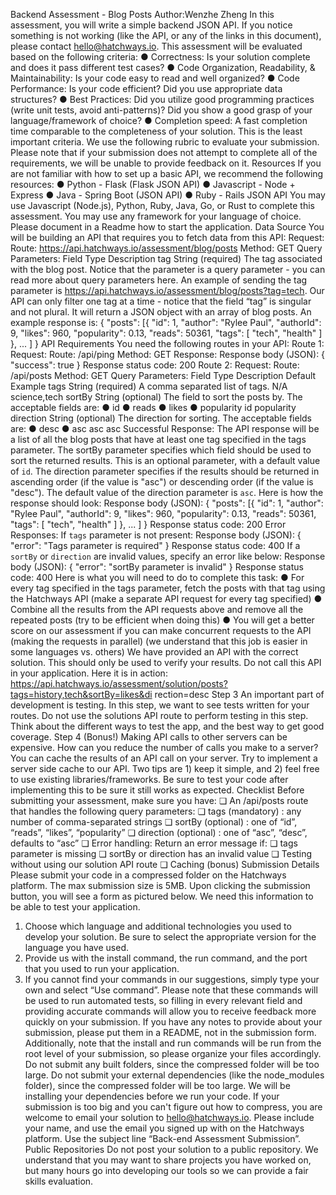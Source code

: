 Backend Assessment - Blog Posts
Author:Wenzhe Zheng
In this assessment, you will write a simple backend JSON API. If you notice something
is not working (like the API, or any of the links in this document), please contact
hello@hatchways.io.
This assessment will be evaluated based on the following criteria:
● Correctness: Is your solution complete and does it pass different test cases?
● Code Organization, Readability, & Maintainability: Is your code easy to read and
well organized?
● Code Performance: Is your code efficient? Did you use appropriate data
structures?
● Best Practices: Did you utilize good programming practices (write unit tests,
avoid anti-patterns)? Did you show a good grasp of your language/framework of
choice?
● Completion speed: A fast completion time comparable to the completeness of
your solution. This is the least important criteria.
We use the following rubric to evaluate your submission. Please note that if your
submission does not attempt to complete all of the requirements, we will be unable to
provide feedback on it.
Resources
If you are not familiar with how to set up a basic API, we recommend the following
resources:
● Python - Flask (Flask JSON API)
● Javascript - Node + Express
● Java - Spring Boot (JSON API)
● Ruby - Rails JSON API
You may use Javascript (Node.js), Python, Ruby, Java, Go, or Rust to complete this
assessment. You may use any framework for your language of choice. Please
document in a Readme how to start the application.
Data Source
You will be building an API that requires you to fetch data from this API:
Request:
Route: https://api.hatchways.io/assessment/blog/posts
Method: GET
Query Parameters:
Field Type Description
tag String (required) The tag associated with
the blog post.
Notice that the parameter is a query parameter - you can read more about query
parameters here. An example of sending the tag parameter is
https://api.hatchways.io/assessment/blog/posts?tag=tech.
Our API can only filter one tag at a time - notice that the field “tag” is singular and not
plural.
It will return a JSON object with an array of blog posts. An example response is:
{
"posts": [{
"id": 1,
"author": "Rylee Paul",
"authorId": 9,
"likes": 960,
"popularity": 0.13,
"reads": 50361,
"tags": [ "tech", "health" ]
},
...
]
}
API Requirements
You need the following routes in your API:
Route 1:
Request:
Route: /api/ping
Method: GET
Response:
Response body (JSON):
{
"success": true
}
Response status code: 200
Route 2:
Request:
Route: /api/posts
Method: GET
Query Parameters:
Field Type Description Default Example
tags String
(required)
A comma separated
list of tags.
N/A science,tech
sortBy String
(optional)
The field to sort the
posts by. The
acceptable fields are:
● id
● reads
● likes
● popularity
id popularity
direction String
(optional)
The direction for
sorting. The
acceptable fields are:
● desc
● asc
asc asc
Successful Response:
The API response will be a list of all the blog posts that have at least one tag
specified in the tags parameter.
The sortBy parameter specifies which field should be used to sort the returned
results. This is an optional parameter, with a default value of `id`.
The direction parameter specifies if the results should be returned in ascending
order (if the value is "asc") or descending order (if the value is "desc"). The default
value of the direction parameter is `asc`.
Here is how the response should look:
Response body (JSON):
{
"posts": [{
"id": 1,
"author": "Rylee Paul",
"authorId": 9,
"likes": 960,
"popularity": 0.13,
"reads": 50361,
"tags": [ "tech", "health" ]
},
...
]
}
Response status code: 200
Error Responses:
If `tags` parameter is not present:
Response body (JSON):
{
"error": "Tags parameter is required"
}
Response status code: 400
If a `sortBy` or `direction` are invalid values, specify an error like below:
Response body (JSON):
{
"error": "sortBy parameter is invalid"
}
Response status code: 400
Here is what you will need to do to complete this task:
● For every tag specified in the tags parameter, fetch the posts with that tag using
the Hatchways API (make a separate API request for every tag specified)
● Combine all the results from the API requests above and remove all the repeated
posts (try to be efficient when doing this)
● You will get a better score on our assessment if you can make concurrent
requests to the API (making the requests in parallel) (we understand that this job
is easier in some languages vs. others)
We have provided an API with the correct solution. This should only be used to verify
your results. Do not call this API in your application. Here it is in action:
https://api.hatchways.io/assessment/solution/posts?tags=history,tech&sortBy=likes&di
rection=desc
Step 3
An important part of development is testing. In this step, we want to see tests written
for your routes. Do not use the solutions API route to perform testing in this step. Think
about the different ways to test the app, and the best way to get good coverage.
Step 4 (Bonus!)
Making API calls to other servers can be expensive. How can you reduce the number of
calls you make to a server? You can cache the results of an API call on your server. Try
to implement a server side cache to our API. Two tips are 1) keep it simple, and 2) feel
free to use existing libraries/frameworks. Be sure to test your code after implementing
this to be sure it still works as expected.
Checklist
Before submitting your assessment, make sure you have:
❏ An /api/posts route that handles the following query parameters:
❏ tags (mandatory) : any number of comma-separated strings
❏ sortBy (optional) : one of “id”, “reads”, “likes”, “popularity”
❏ direction (optional) : one of “asc”, “desc”, defaults to “asc”
❏ Error handling: Return an error message if:
❏ tags parameter is missing
❏ sortBy or direction has an invalid value
❏ Testing without using our solution API route
❏ Caching (bonus)
Submission Details
Please submit your code in a compressed folder on the Hatchways platform. The max
submission size is 5MB.
Upon clicking the submission button, you will see a form as pictured below. We need
this information to be able to test your application.
1. Choose which language and additional technologies you used to develop your
solution. Be sure to select the appropriate version for the language you have
used.
2. Provide us with the install command, the run command, and the port that you
used to run your application.
3. If you cannot find your commands in our suggestions, simply type your own and
select “Use command”.
Please note that these commands will be used to run automated tests, so filling in every
relevant field and providing accurate commands will allow you to receive feedback more
quickly on your submission. If you have any notes to provide about your submission,
please put them in a README, not in the submission form. Additionally, note that the
install and run commands will be run from the root level of your submission, so please
organize your files accordingly.
Do not submit any built folders, since the compressed folder will be too large. Do not
submit your external dependencies (like the node_modules folder), since the
compressed folder will be too large. We will be installing your dependencies before we
run your code.
If your submission is too big and you can't figure out how to compress, you are welcome
to email your solution to hello@hatchways.io. Please include your name, and use the
email you signed up with on the Hatchways platform. Use the subject line “Back-end
Assessment Submission”.
Public Repositories
Do not post your solution to a public repository. We understand that you may want to
share projects you have worked on, but many hours go into developing our tools so we
can provide a fair skills evaluation.
